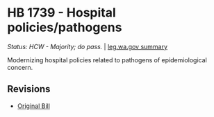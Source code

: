 # HB 1739 - Hospital policies/pathogens
*Status: HCW - Majority; do pass.* | [leg.wa.gov summary](https://app.leg.wa.gov/billsummary?BillNumber=1739&Year=2021)

Modernizing hospital policies related to pathogens of epidemiological concern.

## Revisions
* [Original Bill](1/)